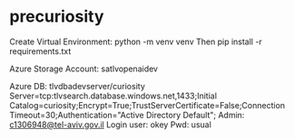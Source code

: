 # precuriosity

Create Virtual Environment:
python -m venv venv
Then
pip install -r requirements.txt

Azure Storage Account: satlvopenaidev

Azure DB: tlvdbadevserver/curiosity
Server=tcp:tlvsearch.database.windows.net,1433;Initial Catalog=curiosity;Encrypt=True;TrustServerCertificate=False;Connection Timeout=30;Authentication="Active Directory Default";
Admin: c1306948@tel-aviv.gov.il
Login user: okey
Pwd: usual

